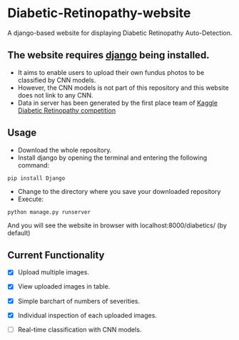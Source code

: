 # Diabetic-Retinopathy-website
A django-based website for displaying Diabetic Retinopathy Auto-Detection.

## The website requires [django](https://www.djangoproject.com/) being installed.
- It aims to enable users to upload their own fundus photos to be classified by CNN models.
- However, the CNN models is not part of this repository and this website does not link to any CNN.
- Data in server has been generated by the first place team of [Kaggle Diabetic Retinopathy competition](https://www.kaggle.com/c/diabetic-retinopathy-detection)

## Usage
* Download the whole repository.
* Install django by opening the terminal and entering the following command:
```
pip install Django
```

* Change to the directory where you save your downloaded repository
* Execute:
```
python manage.py runserver
```

And you will see the website in browser with localhost:8000/diabetics/ (by default)

## Current Functionality
- [x] Upload multiple images.
- [x] View uploaded images in table.
- [x] Simple barchart of numbers of severities.
- [x] Individual inspection of each uploaded images.
- [ ] Real-time classification with CNN models.

